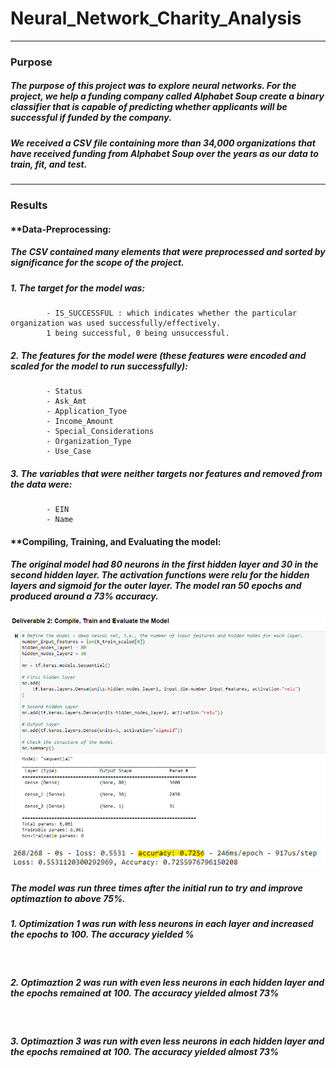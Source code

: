 # Neural_Network_Charity_Analysis
---
### Purpose
##### The purpose of this project was to explore neural networks. For the project, we help a funding company called Alphabet Soup create a binary classifier that is capable of predicting whether applicants will be successful if funded by the company.
##### We received a CSV file containing more than 34,000 organizations that have received funding from Alphabet Soup over the years as our data to train, fit, and test.
---
### Results
#### **Data-Preprocessing:
##### The CSV contained many elements that were preprocessed and sorted by significance for the scope of the project.
##### 1. The target for the model was:
            - IS_SUCCESSFUL : which indicates whether the particular organization was used successfully/effectively. 
            1 being successful, 0 being unsuccessful.
##### 2. The features for the model were (these features were encoded and scaled for the model to run successfully):
            - Status
            - Ask_Amt
            - Application_Tyoe
            - Income_Amount
            - Special_Considerations
            - Organization_Type
            - Use_Case
##### 3. The variables that were neither targets nor features and removed from the data were:
            - EIN
            - Name
#### **Compiling, Training, and Evaluating the model:
##### The original model had 80 neurons in the first hidden layer and 30 in the second hidden layer. The activation functions were relu for the hidden layers and sigmoid for the outer layer. The model ran 50 epochs and produced around a 73% accuracy.
![](https://github.com/yfaulkne/Neural_Network_Charity_Analysis/blob/main/Resources/images/compile_train_evaluate.png)
![](https://github.com/yfaulkne/Neural_Network_Charity_Analysis/blob/main/Resources/images/accuracy.png)
##### The model was run three times after the initial run to try and improve optimaztion to above 75%. 
##### 1. Optimization 1 was run with less neurons in each layer and increased the epochs to 100. The accuracy yielded  %
![]()
![]()
##### 2. Optimaztion 2 was run with even less neurons in each hidden layer and the epochs remained at 100. The accuracy yielded almost 73%
![]()
![]()
##### 3. Optimaztion 3 was run with even less neurons in each hidden layer and the epochs remained at 100. The accuracy yielded almost 73%
![]()
![]()
            
